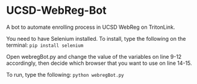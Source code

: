 # UCSD-WebReg-Bot

A bot to automate enrolling process in UCSD WebReg on TritonLink.

You need to have Selenium installed. To install, type the following on the terminal:    `pip install selenium`

Open webregBot.py and change the value of the variables on line 9-12 accordingly, then decide which browser that you want to use on line 14-15.

To run, type the following:   `python webregBot.py`

